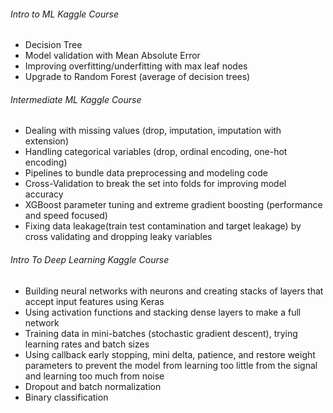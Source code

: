 ###### Intro to ML Kaggle Course
- Decision Tree  
- Model validation with Mean Absolute Error  
- Improving overfitting/underfitting with max leaf nodes  
- Upgrade to Random Forest (average of decision trees)  

###### Intermediate ML Kaggle Course
- Dealing with missing values (drop, imputation, imputation with extension)  
- Handling categorical variables (drop, ordinal encoding, one-hot encoding)  
- Pipelines to bundle data preprocessing and modeling code
- Cross-Validation to break the set into folds for improving model accuracy
- XGBoost parameter tuning and extreme gradient boosting (performance and speed focused)
- Fixing data leakage(train test contamination and target leakage) by cross validating and dropping leaky variables

###### Intro To Deep Learning Kaggle Course
- Building neural networks with neurons and creating stacks of layers that accept input features using Keras
- Using activation functions and stacking dense layers to make a full network
- Training data in mini-batches (stochastic gradient descent), trying learning rates and batch sizes
- Using callback early stopping, mini delta, patience, and restore weight parameters to prevent the model from learning too little from the signal and learning too much from noise
- Dropout and batch normalization
- Binary classification
